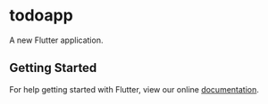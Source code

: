 # todoapp

A new Flutter application.

## Getting Started

For help getting started with Flutter, view our online
[documentation](https://flutter.io/).
